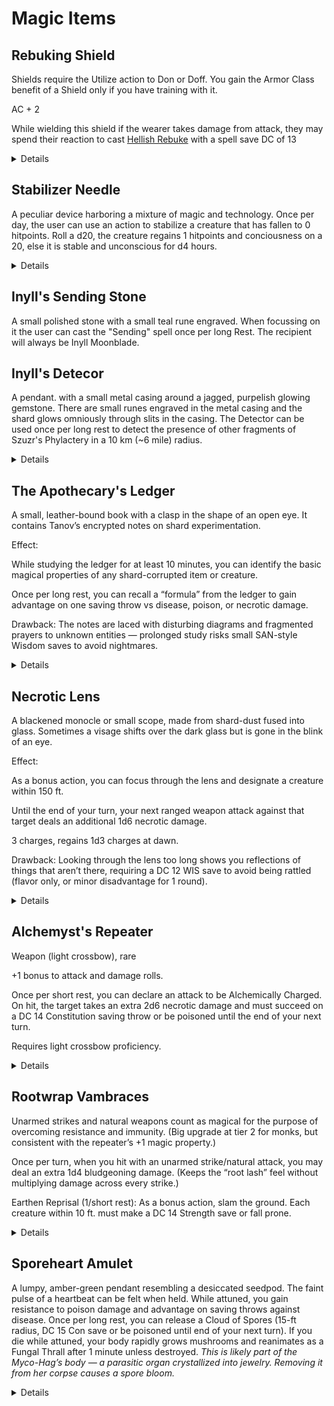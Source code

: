 # Magic Items
## Rebuking Shield

Shields require the Utilize action to Don or Doff. You gain the Armor Class benefit of a Shield only if you have training with it.

AC + 2

While wielding this shield if the wearer takes damage from attack, they may spend their reaction to cast [Hellish Rebuke](https://roll20.net/compendium/dnd5e/Hellish%20Rebuke#content) with a spell save DC of 13

<details>
  
![image](https://github.com/user-attachments/assets/5ebdc7c2-d535-41b4-81d6-087291a03df1)

</details>

## Stabilizer Needle

A peculiar device harboring a mixture of magic and technology. 
Once per day, the user can use an action to stabilize a creature that has fallen to 0 hitpoints.
Roll a d20, the creature regains 1 hitpoints and conciousness on a 20, else it is stable and unconscious for d4 hours.

<details>

  ![Stabilizer Needle](https://github.com/user-attachments/assets/bd5e28cd-6261-4973-8dbc-f9c091090397)

</details>


## Inyll's Sending Stone

A small polished stone with a small teal rune engraved. When focussing on it the user can cast the "Sending" spell once per long Rest. The recipient will always be Inyll Moonblade.

## Inyll's Detecor

A pendant. with a small metal casing around a jagged, purpelish glowing gemstone. There are small runes engraved in the metal casing and the shard glows omniously through slits in the casing.
The Detector can be used once per long rest to detect the presence of other fragments of Szuzr's Phylactery in a 10 km (~6 mile) radius.

<details>

![image](https://github.com/user-attachments/assets/442043c1-8e96-49f5-8f69-7eb57c4d6a23)

  
</details>

## The Apothecary's Ledger

A small, leather-bound book with a clasp in the shape of an open eye. It contains Tanov’s encrypted notes on shard experimentation.

Effect:

While studying the ledger for at least 10 minutes, you can identify the basic magical properties of any shard-corrupted item or creature.

Once per long rest, you can recall a “formula” from the ledger to gain advantage on one saving throw vs disease, poison, or necrotic damage.

Drawback: The notes are laced with disturbing diagrams and fragmented prayers to unknown entities — prolonged study risks small SAN-style Wisdom saves to avoid nightmares.

<details>

<img width="1024" height="1536" alt="image" src="https://github.com/user-attachments/assets/79522904-58d6-4fde-9fd6-907420e07f66" />

  
</details>

## Necrotic Lens

A blackened monocle or small scope, made from shard-dust fused into glass. Sometimes a visage shifts over the dark glass but is gone in the blink of an eye.

Effect:

As a bonus action, you can focus through the lens and designate a creature within 150 ft.

Until the end of your turn, your next ranged weapon attack against that target deals an additional 1d6 necrotic damage.

3 charges, regains 1d3 charges at dawn.

Drawback: Looking through the lens too long shows you reflections of things that aren’t there, requiring a DC 12 WIS save to avoid being rattled (flavor only, or minor disadvantage for 1 round).

<details>

<img width="1024" height="1536" alt="image" src="https://github.com/user-attachments/assets/9b13e927-9c9a-48b1-b0cf-98fcf3f57382" />


</details>

## Alchemyst's Repeater

Weapon (light crossbow), rare

+1 bonus to attack and damage rolls.

Once per short rest, you can declare an attack to be Alchemically Charged. On hit, the target takes an extra 2d6 necrotic damage and must succeed on a DC 14 Constitution saving throw or be poisoned until the end of your next turn.

Requires light crossbow proficiency.

<details>

<img width="1536" height="1024" alt="image" src="https://github.com/user-attachments/assets/7f56a574-4611-48ae-a880-df4109ffa66c" />

  
</details>

## Rootwrap Vambraces

Unarmed strikes and natural weapons count as magical for the purpose of overcoming resistance and immunity. (Big upgrade at tier 2 for monks, but consistent with the repeater’s +1 magic property.)

Once per turn, when you hit with an unarmed strike/natural attack, you may deal an extra 1d4 bludgeoning damage. (Keeps the “root lash” feel without multiplying damage across every strike.)

Earthen Reprisal (1/short rest): As a bonus action, slam the ground. Each creature within 10 ft. must make a DC 14 Strength save or fall prone.

<details>

<img width="1024" height="1536" alt="image" src="https://github.com/user-attachments/assets/40261516-5372-4df6-99d1-52d42ce0e1dc" />

</details>

## Sporeheart Amulet

A lumpy, amber-green pendant resembling a desiccated seedpod. The faint pulse of a heartbeat can be felt when held.
While attuned, you gain resistance to poison damage and advantage on saving throws against disease.
Once per long rest, you can release a Cloud of Spores (15-ft radius, DC 15 Con save or be poisoned until end of your next turn).
If you die while attuned, your body rapidly grows mushrooms and reanimates as a Fungal Thrall after 1 minute unless destroyed.
*This is likely part of the Myco-Hag’s body — a parasitic organ crystallized into jewelry. Removing it from her corpse causes a spore bloom.*

<details>

<img width="1024" height="1536" alt="image" src="https://github.com/user-attachments/assets/789a0d9e-6ca3-4c45-95b0-895fc767f3d3" />


</details>
